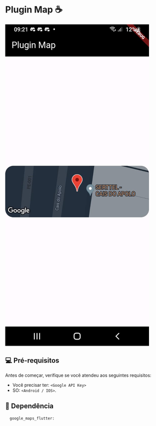 #  Plugin Map ☕ 



<img src="https://raw.githubusercontent.com/jcarloscody/plugin_map/master/img/plugin.jpg" alt="Exemplo imagem">



 

## 💻 Pré-requisitos

Antes de começar, verifique se você atendeu aos seguintes requisitos:

- Você precisar ter: `<Google API Key>`
- SO: `<Android / IOS>`. 


## 🚀 Dependência


```
  google_maps_flutter: 
```




